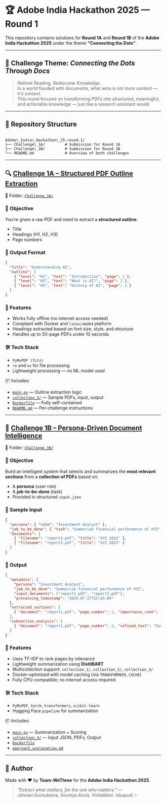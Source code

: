 # 🏆 Adobe India Hackathon 2025 — Round 1

This repository contains solutions for **Round 1A** and **Round 1B** of the **Adobe India Hackathon 2025** under the theme **"Connecting the Dots"**.

---

## 🧠 Challenge Theme: *Connecting the Dots Through Docs*

> Rethink Reading. Rediscover Knowledge.  
> In a world flooded with documents, what wins is not *more content* — it's *context*.  
> This round focuses on transforming PDFs into structured, meaningful, and actionable knowledge — just like a research assistant would.

---

## 📂 Repository Structure

```

Adobe\_India\_Hackathon\_25-round-1/
├── Challenge\_1A/         # Submission for Round 1A
├── Challenge\_1B/         # Submission for Round 1B
└── README.md              # Overview of both challenges

````

---

## 🔍 [Challenge 1A – Structured PDF Outline Extraction](./Challenge_1A/)

📁 Folder: [`Challenge_1A/`](./Challenge_1A/)  
### 🧭 Objective  
You're given a raw PDF and need to extract a **structured outline**:
- Title
- Headings (H1, H2, H3)
- Page numbers

### 🎯 Output Format
```json
{
  "title": "Understanding AI",
  "outline": [
    { "level": "H1", "text": "Introduction", "page": 1 },
    { "level": "H2", "text": "What is AI?", "page": 2 },
    { "level": "H3", "text": "History of AI", "page": 3 }
  ]
}
````

### 🧩 Features

* Works fully offline (no internet access needed)
* Compliant with Docker and `linux/amd64` platform
* Headings extracted based on font size, style, and structure
* Handles up to 50-page PDFs under 10 seconds

### 🛠️ Tech Stack

* `PyMuPDF (fitz)`
* `re` and `os` for file processing
* Lightweight processing — no ML model used

📦 Includes:

* [`main.py`](./Challenge_1A/main.py) — Outline extraction logic
* [`collection_X/`](./Challenge_1A/collection_X/) — Sample PDFs, input, output
* [`Dockerfile`](./Challenge_1A/Dockerfile) — Fully self-contained
* [`README.md`](./Challenge_1A/README.md) — Per-challenge instructions

---

## 🧠 [Challenge 1B – Persona-Driven Document Intelligence](./Challenge_1B/)

📁 Folder: [`Challenge_1B/`](./Challenge_1B/)

### 🧭 Objective

Build an intelligent system that selects and summarizes the **most relevant sections** from a **collection of PDFs** based on:

* A **persona** (user role)
* A **job-to-be-done** (task)
* Provided in structured `input.json`

### 📌 Sample Input

```json
{
  "persona": { "role": "Investment Analyst" },
  "job_to_be_done": { "task": "Summarize financial performance of XYZ" },
  "documents": [
    { "filename": "report1.pdf", "title": "XYZ 2022" },
    { "filename": "report2.pdf", "title": "XYZ 2023" }
  ]
}
```

### 🎯 Output

```json
{
  "metadata": {
    "persona": "Investment Analyst",
    "job_to_be_done": "Summarize financial performance of XYZ",
    "input_documents": ["report1.pdf", "report2.pdf"],
    "processing_timestamp": "2025-07-27T12:45:00"
  },
  "extracted_sections": [
    { "document": "report1.pdf", "page_number": 2, "importance_rank": 1 }
  ],
  "subsection_analysis": [
    { "document": "report1.pdf", "page_number": 2, "refined_text": "Summary here..." }
  ]
}
```

### 🧩 Features

* Uses TF-IDF to rank pages by relevance
* Lightweight summarization using **DistilBART**
* Multicollection support: `collection_1/`, `collection_2/`, `collection_3/`
* Docker-optimized with model caching (via `TRANSFORMERS_CACHE`)
* Fully CPU-compatible; no internet access required

### 🛠️ Tech Stack

* `PyMuPDF`, `torch`, `transformers`, `scikit-learn`
* Hugging Face `pipeline` for summarization

📦 Includes:

* [`main.py`](./Challenge_1B/main.py) — Summarization + Scoring
* [`collection_X/`](./Challenge_1B/collection_2/) — Input JSON, PDFs, Output
* [`Dockerfile`](./Challenge_1B/Dockerfile)
* [`approach_explanation.md`](./Challenge_1B/approach_explanation.md)

---

## 👤 Author

Made with ❤️ by **Team-WeThree**
for the **Adobe India Hackathon 2025**.

> *"Extract what matters, for the one who matters."*
> — Jahnavi.Guntuboina, Soumya.Avula, VinitaMani. Iskupudi ✨
